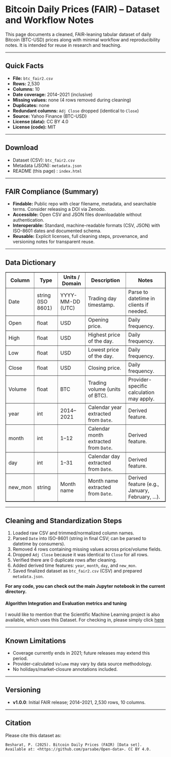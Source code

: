<h1>Bitcoin Daily Prices (FAIR) – Dataset and Workflow Notes</h1>

<p>
  This page documents a cleaned, FAIR-leaning tabular dataset of daily Bitcoin (BTC-USD) prices
  along with minimal workflow and reproducibility notes. It is intended for reuse in research and teaching.
</p>

<hr />

<h2>Quick Facts</h2>
<ul>
  <li><strong>File:</strong> <code>btc_fair2.csv</code></li>
  <li><strong>Rows:</strong> 2,530</li>
  <li><strong>Columns:</strong> 10</li>
  <li><strong>Date coverage:</strong> 2014–2021 (inclusive)</li>
  <li><strong>Missing values:</strong> none (4 rows removed during cleaning)</li>
  <li><strong>Duplicates:</strong> none</li>
  <li><strong>Redundant columns:</strong> <code>Adj Close</code> dropped (identical to <code>Close</code>)</li>
  <li><strong>Source:</strong> Yahoo Finance (BTC-USD)</li>
  <li><strong>License (data):</strong> CC BY 4.0</li>
  <li><strong>License (code):</strong> MIT</li>
</ul>

<hr />

<h2>Download</h2>
<ul>
  <li>Dataset (CSV): <code>btc_fair2.csv</code></li>
  <li>Metadata (JSON): <code>metadata.json</code></li>
  <li>README (this page) : <code>index.html</code></li>
</ul>

<hr />

<h2>FAIR Compliance (Summary)</h2>
<ul>
  <li><strong>Findable:</strong> Public repo with clear filename, metadata, and searchable terms. Consider releasing a DOI via Zenodo.</li>
  <li><strong>Accessible:</strong> Open CSV and JSON files downloadable without authentication.</li>
  <li><strong>Interoperable:</strong> Standard, machine-readable formats (CSV, JSON) with ISO-8601 dates and documented schema.</li>
  <li><strong>Reusable:</strong> Explicit licenses, full cleaning steps, provenance, and versioning notes for transparent reuse.</li>
</ul>

<hr />

<h2>Data Dictionary</h2>
<table border="1" cellspacing="0" cellpadding="6">
  <thead>
    <tr>
      <th>Column</th>
      <th>Type</th>
      <th>Units / Domain</th>
      <th>Description</th>
      <th>Notes</th>
    </tr>
  </thead>
  <tbody>
    <tr>
      <td>Date</td>
      <td>string (ISO 8601)</td>
      <td>YYYY-MM-DD (UTC)</td>
      <td>Trading day timestamp.</td>
      <td>Parse to datetime in clients if needed.</td>
    </tr>
    <tr>
      <td>Open</td>
      <td>float</td>
      <td>USD</td>
      <td>Opening price.</td>
      <td>Daily frequency.</td>
    </tr>
    <tr>
      <td>High</td>
      <td>float</td>
      <td>USD</td>
      <td>Highest price of the day.</td>
      <td>Daily frequency.</td>
    </tr>
    <tr>
      <td>Low</td>
      <td>float</td>
      <td>USD</td>
      <td>Lowest price of the day.</td>
      <td>Daily frequency.</td>
    </tr>
    <tr>
      <td>Close</td>
      <td>float</td>
      <td>USD</td>
      <td>Closing price.</td>
      <td>Daily frequency.</td>
    </tr>
    <tr>
      <td>Volume</td>
      <td>float</td>
      <td>BTC</td>
      <td>Trading volume (units of BTC).</td>
      <td>Provider-specific calculation may apply.</td>
    </tr>
    <tr>
      <td>year</td>
      <td>int</td>
      <td>2014–2021</td>
      <td>Calendar year extracted from <code>Date</code>.</td>
      <td>Derived feature.</td>
    </tr>
    <tr>
      <td>month</td>
      <td>int</td>
      <td>1–12</td>
      <td>Calendar month extracted from <code>Date</code>.</td>
      <td>Derived feature.</td>
    </tr>
    <tr>
      <td>day</td>
      <td>int</td>
      <td>1–31</td>
      <td>Calendar day extracted from <code>Date</code>.</td>
      <td>Derived feature.</td>
    </tr>
    <tr>
      <td>new_mon</td>
      <td>string</td>
      <td>Month name</td>
      <td>Month name extracted from <code>Date</code>.</td>
      <td>Derived feature (e.g., January, February, ...).</td>
    </tr>
  </tbody>
</table>

<hr />

<h2>Cleaning and Standardization Steps</h2>
<ol>
  <li>Loaded raw CSV and trimmed/normalized column names.</li>
  <li>Parsed <code>Date</code> into ISO-8601 (string in final CSV; can be parsed to datetime by consumers).</li>
  <li>Removed 4 rows containing missing values across price/volume fields.</li>
  <li>Dropped <code>Adj Close</code> because it was identical to <code>Close</code> for all rows.</li>
  <li>Verified there are 0 duplicate rows after cleaning.</li>
  <li>Added derived time features: <code>year</code>, <code>month</code>, <code>day</code>, and <code>new_mon</code>.</li>
  <li>Saved finalized dataset as <code>btc_fair2.csv</code> (CSV) and prepared <code>metadata.json</code>.</li>
</ol>

<b> For any code, you can check out the main Jupyter notebook in the current directory.</b>

#### Algorithm Integration and Evaluation metrics and tuning
I would like to mention that the Scientific Machine Learning project is also available, which uses this Dataset. For checking in, please simply click <a href='https://github.com/parsabe/Open-data/tree/master/BTC-OpenData-Challenge/Scientific-ML'>here</a></b>

<hr />

<h2>Known Limitations</h2>
<ul>
  <li>Coverage currently ends in 2021; future releases may extend this period.</li>
  <li>Provider-calculated <code>Volume</code> may vary by data source methodology.</li>
  <li>No holidays/market-closure annotations included.</li>
</ul>

<hr />

<h2>Versioning</h2>
<ul>
  <li><strong>v1.0.0</strong>: Initial FAIR release; 2014–2021, 2,530 rows, 10 columns.</li>
</ul>

<hr />

<h2>Citation</h2>
<p>Please cite this dataset as:</p>
<pre><code>Besharat, P. (2025). Bitcoin Daily Prices (FAIR) [Data set].
Available at: &lt;https://github.com/parsabe/Open-data&gt;. CC BY 4.0.
</code></pre>

</body>
</html>
